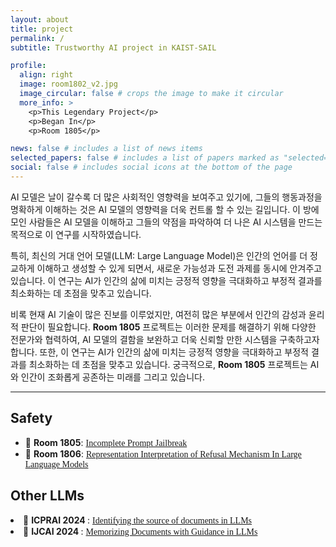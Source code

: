 ```yaml
---
layout: about
title: project
permalink: /
subtitle: Trustworthy AI project in KAIST-SAIL

profile:
  align: right
  image: room1802_v2.jpg
  image_circular: false # crops the image to make it circular
  more_info: >
    <p>This Legendary Project</p>
    <p>Began In</p>
    <p>Room 1805</p>

news: false # includes a list of news items
selected_papers: false # includes a list of papers marked as "selected={true}"
social: false # includes social icons at the bottom of the page
---
```

<style>
.text {
  font-family: "Times New Roman";
}
</style>

AI 모델은 날이 갈수록 더 많은 사회적인 영향력을 보여주고 있기에, 그들의 행동과정을 명확하게 이해하는 것은 AI 모델의 영향력을 더욱 컨트롤 할 수 있는 길입니다. 이 방에 모인 사람들은 AI 모델을 이해하고 그들의 약점을 파악하여 더 나은 AI 시스템을 만드는 목적으로 이 연구를 시작하였습니다. 

특히, 최신의 거대 언어 모델(LLM: Large Language Model)은 인간의 언어를 더 정교하게 이해하고 생성할 수 있게 되면서, 새로운 가능성과 도전 과제를 동시에 안겨주고 있습니다. 이 연구는 AI가 인간의 삶에 미치는 긍정적 영향을 극대화하고 부정적 결과를 최소화하는 데 초점을 맞추고 있습니다. 

비록 현재 AI 기술이 많은 진보를 이루었지만, 여전히 많은 부분에서 인간의 감성과 윤리적 판단이 필요합니다. <strong>Room 1805</strong> 프로젝트는 이러한 문제를 해결하기 위해 다양한 전문가와 협력하여, AI 모델의 결함을 보완하고 더욱 신뢰할 만한 시스템을 구축하고자 합니다. 또한, 이 연구는 AI가 인간의 삶에 미치는 긍정적 영향을 극대화하고 부정적 결과를 최소화하는 데 초점을 맞추고 있습니다. 궁극적으로, <strong>Room 1805</strong> 프로젝트는 AI와 인간이 조화롭게 공존하는 미래를 그리고 있습니다.
<hr>


## Safety 

<ul>
  <li> 📜 <strong>Room 1805</strong>: <text class="text"> <a href="/room1805"> Incomplete Prompt Jailbreak </a> </text> </li>
  <li> 📜 <strong>Room 1806</strong>: <text class="text"> <a href="/room1806"> Representation Interpretation of Refusal Mechanism In Large Language Models </a>  </text>  </li>
  
</ul>


## Other LLMs

<li> 📜 <strong>ICPRAI 2024 </strong>: <text class="text"> <a href="https://fxnnxc.github.io/main_papers/2024_icprai_source_identification/"> Identifying the source of documents in LLMs  </a>  </text>  </li>
<li> 📜 <strong>IJCAI 2024 </strong>: <text class="text"> <a href="https://fxnnxc.github.io/main_papers/2024_guidace_loss_for_documents/"> Memorizing Documents with Guidance in LLMs  </a>  </text>  </li>
    

